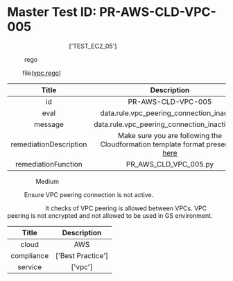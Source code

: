 



# Master Test ID: PR-AWS-CLD-VPC-005


***<font color="white">Master Snapshot Id:</font>*** ['TEST_EC2_05']

***<font color="white">type:</font>*** rego

***<font color="white">rule:</font>*** file([vpc.rego])  
  
  
  
  

|Title|Description|
| :---: | :---: |
|id|PR-AWS-CLD-VPC-005|
|eval|data.rule.vpc_peering_connection_inactive|
|message|data.rule.vpc_peering_connection_inactive_err|
|remediationDescription|Make sure you are following the Cloudformation template format presented <a href='https://boto3.amazonaws.com/v1/documentation/api/latest/reference/services/ec2.html#EC2.Client.describe_vpc_peering_connections' target='_blank'>here</a>|
|remediationFunction|PR_AWS_CLD_VPC_005.py|


***<font color="white">Severity:</font>*** Medium

***<font color="white">Title:</font>*** Ensure VPC peering connection is not active.

***<font color="white">Description:</font>*** It checks of VPC peering is allowed between VPCs. VPC peering is not encrypted and not allowed to be used in GS environment.  
  
  

|Title|Description|
| :---: | :---: |
|cloud|AWS|
|compliance|['Best Practice']|
|service|['vpc']|



[vpc.rego]: https://github.com/prancer-io/prancer-compliance-test/tree/master/aws/cloud/vpc.rego
